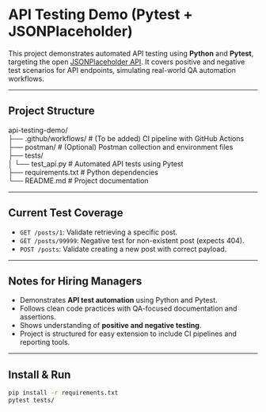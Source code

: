 # API Testing Demo (Pytest + JSONPlaceholder)

This project demonstrates automated API testing using **Python** and **Pytest**, targeting the open [JSONPlaceholder API](https://jsonplaceholder.typicode.com). It covers positive and negative test scenarios for API endpoints, simulating real-world QA automation workflows.

---

## Project Structure

api-testing-demo/  
├── .github/workflows/    # (To be added) CI pipeline with GitHub Actions  
├── postman/              # (Optional) Postman collection and environment files  
├── tests/  
│   └── test_api.py       # Automated API tests using Pytest  
├── requirements.txt      # Python dependencies  
└── README.md             # Project documentation

---

## Current Test Coverage

- `GET /posts/1`: Validate retrieving a specific post.
- `GET /posts/99999`: Negative test for non-existent post (expects 404).
- `POST /posts`: Validate creating a new post with correct payload.

---

## Notes for Hiring Managers

- Demonstrates **API test automation** using Python and Pytest.
- Follows clean code practices with QA-focused documentation and assertions.
- Shows understanding of **positive and negative testing**.
- Project is structured for easy extension to include CI pipelines and reporting tools.

---

## Install & Run

```bash
pip install -r requirements.txt
pytest tests/
